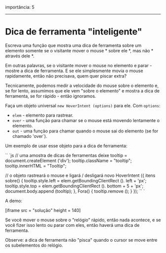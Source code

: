 importância: 5

---

# Dica de ferramenta "inteligente"

Escreva uma função que mostra uma dica de ferramenta sobre um elemento somente se o visitante mover o mouse * sobre ele *, mas não * através dele *.

Em outras palavras, se o visitante mover o mouse no elemento e parar - mostre a dica de ferramenta. E se ele simplesmente movia o mouse rapidamente, então não precisava, quem quer piscar extra?

Tecnicamente, podemos medir a velocidade do mouse sobre o elemento e, se for lento, assumimos que ele vem "sobre o elemento" e mostra a dica de ferramenta, se for rápido - então ignoramos.

Faça um objeto universal `new HoverIntent (options)` para ele. Com `options`:

- `elem` - elemento para rastrear.
- `over` - uma função para chamar se o mouse está movendo lentamente o elemento.
- `out` - uma função para chamar quando o mouse sai do elemento (se for chamado 'over`).

Um exemplo de usar esse objeto para a dica de ferramenta:

`` `js
// uma amostra de dicas de ferramentas
deixe tooltip = document.createElement ('div');
tooltip.className = "tooltip";
tooltip.innerHTML = "Tooltip";

// o objeto rastreará o mouse e ligará / desligará
novo HoverIntent ({
itens
sobre() {
tooltip.style.left = elem.getBoundingClientRect (). left + 'px';
tooltip.style.top = elem.getBoundingClientRect (). bottom + 5 + 'px';
document.body.append (tooltip);
},
Fora() {
tooltip.remove ();
}
});
`` `

A demo:

[iframe src = "solução" height = 140]

Se você mover o mouse sobre o "relógio" rápido, então nada acontece, e se você fizer isso lento ou parar com eles, então haverá uma dica de ferramenta.

Observe: a dica de ferramenta não "pisca" quando o cursor se move entre os subelementos do relógio.
